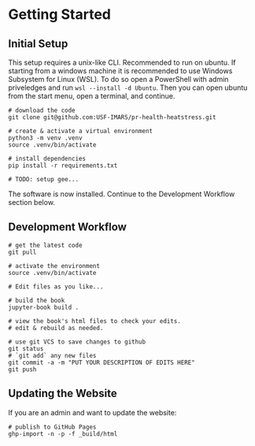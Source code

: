 
# Getting Started
## Initial Setup

This setup requires a unix-like CLI.
Recommended to run on ubuntu.
If starting from a windows machine it is recommended to use Windows Subsystem for Linux (WSL).
To do so open a PowerShell with admin priveledges and run `wsl --install -d Ubuntu`.
Then you can open ubuntu from the start menu, open a terminal, and continue.

```{bash}
# download the code
git clone git@github.com:USF-IMARS/pr-health-heatstress.git

# create & activate a virtual environment
python3 -m venv .venv
source .venv/bin/activate

# install dependencies
pip install -r requirements.txt

# TODO: setup gee...
```

The software is now installed.
Continue to the Development Workflow section below.

## Development Workflow
```{bash}
# get the latest code
git pull

# activate the environment
source .venv/bin/activate

# Edit files as you like...

# build the book
jupyter-book build .

# view the book's html files to check your edits.
# edit & rebuild as needed.

# use git VCS to save changes to github
git status
# `git add` any new files
git commit -a -m "PUT YOUR DESCRIPTION OF EDITS HERE"
git push
```

## Updating the Website
If you are an admin and want to update the website:
```{bash}
# publish to GitHub Pages
ghp-import -n -p -f _build/html
```